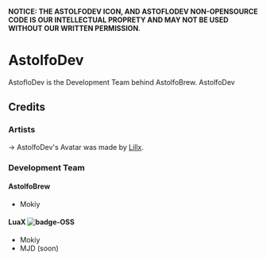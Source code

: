 **NOTICE: THE ASTOLFODEV ICON, AND ASTOFLODEV NON-OPENSOURCE CODE IS OUR INTELLECTUAL PROPRETY AND MAY NOT BE USED WITHOUT OUR WRITTEN PERMISSION**.

# AstolfoDev
AstofloDev is the Development Team behind AstolfoBrew. AstolfoDev


## Credits

### Artists
-> AstolfoDev's Avatar was made by [Lillx](https://lillyrizuri.xyz/).

### Development Team
#### AstolfoBrew
- Mokiy

#### LuaX ![badge-OSS](https://img.shields.io/badge/-OSS-00ff00)
- Mokiy
- MJD (soon)
